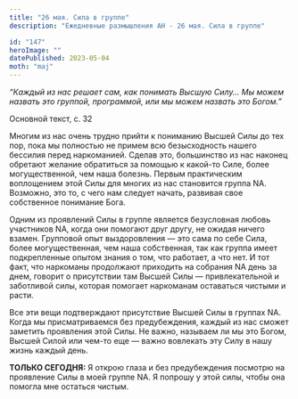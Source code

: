 ```yaml
---
title: "26 мая. Сила в группе"
description: "Ежедневные размышления АН - 26 мая. Сила в группе"

id: "147"
heroImage: ""
datePublished: 2023-05-04
moth: "maj"
---
```


_“Каждый из нас решает сам, как понимать Высшую Силу… Мы можем назвать это
группой, программой, или мы можем назвать это Богом.”_

Основной текст, с. 32

Многим из нас очень трудно прийти к пониманию Высшей Силы до тех пор, пока мы
полностью не примем всю безысходность нашего бессилия перед наркоманией.
Сделав это, большинство из нас наконец обретают желание обратиться за помощью
к какой-то Силе, более могущественной, чем наша болезнь. Первым практическим
воплощением этой Силы для многих из нас становится группа NA. Возможно, это
то, с чего нам следует начать, развивая свое собственное понимание Бога.

Одним из проявлений Силы в группе является безусловная любовь участников NA,
когда они помогают друг другу, не ожидая ничего взамен. Групповой опыт
выздоровления — это сама по себе Сила, более могущественная, чем наша
собственная, так как группа имеет подкрепленные опытом знания о том, что
работает, а что нет. И тот факт, что наркоманы продолжают приходить на
собрания NA день за днем, говорит о присутствии там Высшей Силы —
привлекательной и заботливой силы, которая помогает наркоманам оставаться
чистыми и расти.

Все эти вещи подтверждают присутствие Высшей Силы в группах NA. Когда мы
присматриваемся без предубеждения, каждый из нас сможет заметить проявления
этой Силы. Не важно, называем ли мы это Богом, Высшей Силой или чем-то еще —
важно вовлекать эту Силу в нашу жизнь каждый день.

**ТОЛЬКО СЕГОДНЯ:** Я открою глаза и без предубеждения посмотрю на проявление
Силы в моей группе NA. Я попрошу у этой силы, чтобы она помогла мне остаться
чистым.
